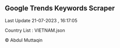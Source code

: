 

## Google Trends Keywords Scraper 
 
Last Update 21-07-2023 , 16:17:05

Country List :
VIETNAM.json



© Abdul Muttaqin 
